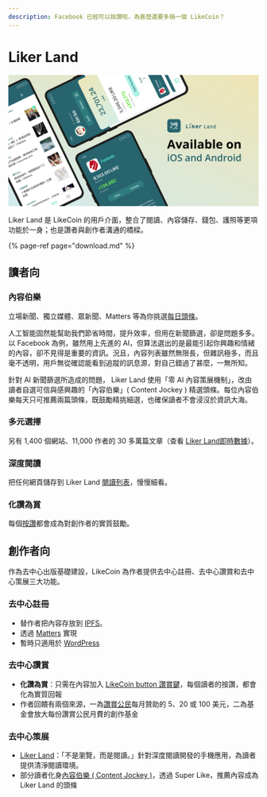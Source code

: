 ```yaml
---
description: Facebook 已經可以按讚啦，為甚麼還要多搞一個 LikeCoin？
---
```


# Liker Land

![](../../.gitbook/assets/likecoin_ad72_appstore_og_ios_android.png)

Liker Land 是 LikeCoin 的用戶介面，整合了閱讀、內容儲存、錢包、護照等更項功能於一身；也是讚者與創作者溝通的橋樑。

{% page-ref page="download.md" %}

## **讀者向**

### **內容伯樂**

立場新聞、獨立媒體、眾新聞、Matters 等為你挑選[每日頭條](https://docs.like.co/v/zh/user-guide/liker-land/today-headline)。

人工智能固然能幫助我們節省時間，提升效率，但用在新聞篩選，卻是問題多多。以 Facebook 為例，雖然用上先進的 AI，但算法選出的是最能引起你興趣和情緒的內容，卻不見得是重要的資訊。況且，內容列表雖然無限長，但雜訊極多，而且毫不透明，用戶無從確認能看到追蹤的訊息源，對自己錯過了甚麼，一無所知。

針對 AI 新聞篩選所造成的問題， Liker Land 使用「零 AI 內容策展機制」，改由讀者自選可信與感興趣的「內容伯樂」\( Content Jockey \) 精選頭條。每位內容伯樂每天只可推薦兩篇頭條，既鼓勵精挑細選，也確保讀者不會浸沒於資訊大海。

### **多元選擇**

另有 1,400 個網站、11,000 作者的 30 多萬篇文章（查看 [Liker Land即時數據](https://docs.like.co/v/zh/user-guide/liker-land/real-time-statistic)）。

### **深度閱讀**

把任何網頁儲存到 Liker Land [閱讀列表](https://docs.like.co/v/zh/user-guide/liker-land/reading-list)，慢慢細看。

### **化讚為賞**

每個[按讚](https://docs.like.co/v/zh/user-guide/liker-land/like)都會成為對創作者的實質鼓勵。

## 創作者向

作為去中心出版基礎建設，LikeCoin 為作者提供去中心註冊、去中心讚賞和去中心策展三大功能。

### 去中心註冊

* 替作者把內容存放到 [IPFS](https://ipfs.io)。
* 透過 [Matters](https://matters.news/) 實現
* 暫時只適用於 [WordPress](https://docs.like.co/v/zh/user-guide/creator/wordpress)

### 去中心讚賞

* **化讚為賞**：只需在內容加入 [LikeCoin button 讚賞鍵](https://docs.like.co/v/zh/user-guide/creator)，每個讀者的按讚，都會化為實質回報
* 作者回饋有兩個來源，一為[讚賞公民](https://docs.like.co/v/zh/user-guide/civic-liker)每月贊助的 5、20 或 100 美元，二為基金會放大每份讚賞公民月費的創作基金

### 去中心策展

* [Liker Land](https://docs.like.co/v/zh/user-guide/liker-land/download)：「不是瀏覽，而是閱讀。」針對深度閱讀開發的手機應用，為讀者提供清淨閱讀環境。
* 部分讀者化身[內容伯樂 \( Content Jockey \)](https://docs.like.co/v/zh/user-guide/liker-land/today-headline)，透過 Super Like，推薦內容成為 Liker Land 的頭條


